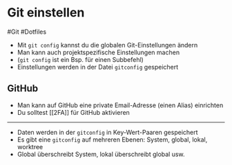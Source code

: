 # Git einstellen

#Git #Dotfiles

- Mit `git config` kannst du die globalen Git-Einstellungen ändern
- Man kann auch projektspezifische Einstellungen machen
- (`git config` ist ein Bsp. für einen Subbefehl)
- Einstellungen werden in der Datei `gitconfig` gespeichert

## GitHub
- Man kann auf GitHub eine private Email-Adresse (einen Alias) einrichten
- Du solltest [[2FA]] für GitHub aktivieren

---

- Daten werden in der `gitconfig` in Key-Wert-Paaren gespeichert
- Es gibt eine `gitconfig` auf mehreren Ebenen: System, global, lokal, worktree
- Global überschreibt System, lokal überschreibt global usw.
